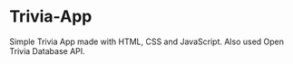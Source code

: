 # Trivia-App
 Simple Trivia App made with HTML, CSS and JavaScript. Also used Open Trivia Database API.
